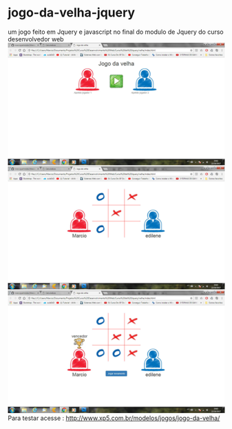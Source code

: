 # jogo-da-velha-jquery
um jogo feito em Jquery e  javascript no final do modulo de Jquery do curso desenvolvedor web
<img src="https://github.com/marciojsalmeida/jogo-da-velha-jquery/blob/master/jogoVelha.jpg">
<img src="https://github.com/marciojsalmeida/jogo-da-velha-jquery/blob/master/jogoVelha2.jpg">
<img src="https://github.com/marciojsalmeida/jogo-da-velha-jquery/blob/master/jogoVelha3.jpg">
Para testar acesse : http://www.xp5.com.br/modelos/jogos/jogo-da-velha/
